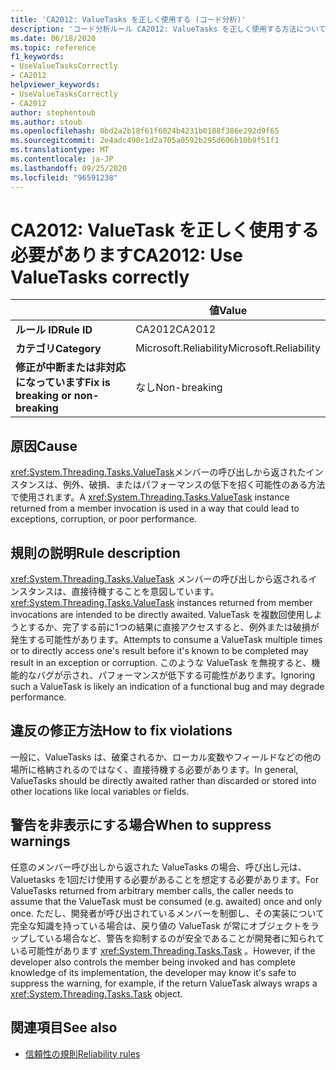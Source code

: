 ```yaml
---
title: 'CA2012: ValueTasks を正しく使用する (コード分析)'
description: 'コード分析ルール CA2012: ValueTasks を正しく使用する方法について説明します。'
ms.date: 06/18/2020
ms.topic: reference
f1_keywords:
- UseValueTasksCorrectly
- CA2012
helpviewer_keywords:
- UseValueTasksCorrectly
- CA2012
author: stephentoub
ms.author: stoub
ms.openlocfilehash: 0bd2a2b18f61f6024b4231b0188f386e292d9f65
ms.sourcegitcommit: 2e4adc490c1d2a705a0592b295d606b10b9f51f1
ms.translationtype: MT
ms.contentlocale: ja-JP
ms.lasthandoff: 09/25/2020
ms.locfileid: "96591238"
---
```

# <a name="ca2012-use-valuetasks-correctly"></a><span data-ttu-id="ce107-103">CA2012: ValueTask を正しく使用する必要があります</span><span class="sxs-lookup"><span data-stu-id="ce107-103">CA2012: Use ValueTasks correctly</span></span>

| | <span data-ttu-id="ce107-104">値</span><span class="sxs-lookup"><span data-stu-id="ce107-104">Value</span></span> |
|-|-|
| <span data-ttu-id="ce107-105">**ルール ID**</span><span class="sxs-lookup"><span data-stu-id="ce107-105">**Rule ID**</span></span> |<span data-ttu-id="ce107-106">CA2012</span><span class="sxs-lookup"><span data-stu-id="ce107-106">CA2012</span></span>|
| <span data-ttu-id="ce107-107">**カテゴリ**</span><span class="sxs-lookup"><span data-stu-id="ce107-107">**Category**</span></span> |<span data-ttu-id="ce107-108">Microsoft.Reliability</span><span class="sxs-lookup"><span data-stu-id="ce107-108">Microsoft.Reliability</span></span>|
| <span data-ttu-id="ce107-109">**修正が中断または非対応になっています**</span><span class="sxs-lookup"><span data-stu-id="ce107-109">**Fix is breaking or non-breaking**</span></span> |<span data-ttu-id="ce107-110">なし</span><span class="sxs-lookup"><span data-stu-id="ce107-110">Non-breaking</span></span>|

## <a name="cause"></a><span data-ttu-id="ce107-111">原因</span><span class="sxs-lookup"><span data-stu-id="ce107-111">Cause</span></span>

<span data-ttu-id="ce107-112"><xref:System.Threading.Tasks.ValueTask>メンバーの呼び出しから返されたインスタンスは、例外、破損、またはパフォーマンスの低下を招く可能性のある方法で使用されます。</span><span class="sxs-lookup"><span data-stu-id="ce107-112">A <xref:System.Threading.Tasks.ValueTask> instance returned from a member invocation is used in a way that could lead to exceptions, corruption, or poor performance.</span></span>

## <a name="rule-description"></a><span data-ttu-id="ce107-113">規則の説明</span><span class="sxs-lookup"><span data-stu-id="ce107-113">Rule description</span></span>

<span data-ttu-id="ce107-114"><xref:System.Threading.Tasks.ValueTask> メンバーの呼び出しから返されるインスタンスは、直接待機することを意図しています。</span><span class="sxs-lookup"><span data-stu-id="ce107-114"><xref:System.Threading.Tasks.ValueTask> instances returned from member invocations are intended to be directly awaited.</span></span>  <span data-ttu-id="ce107-115">ValueTask を複数回使用しようとするか、完了する前に1つの結果に直接アクセスすると、例外または破損が発生する可能性があります。</span><span class="sxs-lookup"><span data-stu-id="ce107-115">Attempts to consume a ValueTask multiple times or to directly access one's result before it's known to be completed may result in an exception or corruption.</span></span>  <span data-ttu-id="ce107-116">このような ValueTask を無視すると、機能的なバグが示され、パフォーマンスが低下する可能性があります。</span><span class="sxs-lookup"><span data-stu-id="ce107-116">Ignoring such a ValueTask is likely an indication of a functional bug and may degrade performance.</span></span>

## <a name="how-to-fix-violations"></a><span data-ttu-id="ce107-117">違反の修正方法</span><span class="sxs-lookup"><span data-stu-id="ce107-117">How to fix violations</span></span>

<span data-ttu-id="ce107-118">一般に、ValueTasks は、破棄されるか、ローカル変数やフィールドなどの他の場所に格納されるのではなく、直接待機する必要があります。</span><span class="sxs-lookup"><span data-stu-id="ce107-118">In general, ValueTasks should be directly awaited rather than discarded or stored into other locations like local variables or fields.</span></span>

## <a name="when-to-suppress-warnings"></a><span data-ttu-id="ce107-119">警告を非表示にする場合</span><span class="sxs-lookup"><span data-stu-id="ce107-119">When to suppress warnings</span></span>

<span data-ttu-id="ce107-120">任意のメンバー呼び出しから返された ValueTasks の場合、呼び出し元は、Valuetasks を1回だけ使用する必要があることを想定する必要があります。</span><span class="sxs-lookup"><span data-stu-id="ce107-120">For ValueTasks returned from arbitrary member calls, the caller needs to assume that the ValueTask must be consumed (e.g. awaited) once and only once.</span></span>  <span data-ttu-id="ce107-121">ただし、開発者が呼び出されているメンバーを制御し、その実装について完全な知識を持っている場合は、戻り値の ValueTask が常にオブジェクトをラップしている場合など、警告を抑制するのが安全であることが開発者に知られている可能性があります <xref:System.Threading.Tasks.Task> 。</span><span class="sxs-lookup"><span data-stu-id="ce107-121">However, if the developer also controls the member being invoked and has complete knowledge of its implementation, the developer may know it's safe to suppress the warning, for example, if the return ValueTask always wraps a <xref:System.Threading.Tasks.Task> object.</span></span>

## <a name="see-also"></a><span data-ttu-id="ce107-122">関連項目</span><span class="sxs-lookup"><span data-stu-id="ce107-122">See also</span></span>

- [<span data-ttu-id="ce107-123">信頼性の規則</span><span class="sxs-lookup"><span data-stu-id="ce107-123">Reliability rules</span></span>](reliability-warnings.md)
